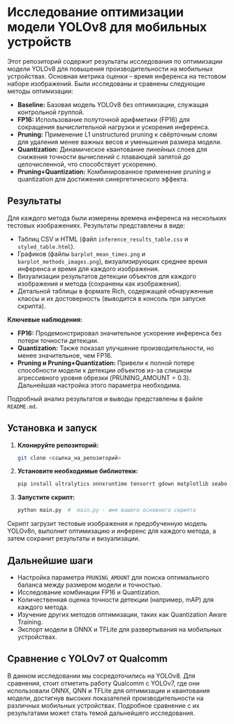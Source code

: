 # Исследование оптимизации модели YOLOv8 для мобильных устройств

Этот репозиторий содержит результаты исследования по оптимизации модели YOLOv8 для повышения производительности на мобильных устройствах.  Основная метрика оценки – время инференса на тестовом наборе изображений.  Были исследованы и сравнены следующие методы оптимизации:

* **Baseline:** Базовая модель YOLOv8 без оптимизации, служащая контрольной группой.
* **FP16:**  Использование полуточной арифметики (FP16) для сокращения вычислительной нагрузки и ускорения инференса.
* **Pruning:**  Применение L1 unstructured pruning к свёрточным слоям для удаления менее важных весов и уменьшения размера модели.
* **Quantization:** Динамическое квантование линейных слоев для снижения точности вычислений с плавающей запятой до целочисленной, что способствует ускорению.
* **Pruning+Quantization:** Комбинированное применение pruning и quantization для достижения синергетического эффекта.


## Результаты

Для каждого метода были измерены времена инференса на нескольких тестовых изображениях.  Результаты представлены в виде:

* Таблиц CSV и HTML (файл `inference_results_table.csv` и `styled_table.html`).
* Графиков (файлы `barplot_mean_times.png` и `barplot_methods_images.png`), визуализирующих среднее время инференса и время для каждого изображения.
* Визуализации результатов детекции объектов для каждого изображения и метода (сохранены как изображения).
* Детальной таблицы в формате Rich, содержащей обнаруженные классы и их достоверность (выводится в консоль при запуске скрипта).

**Ключевые наблюдения:**

* **FP16:** Продемонстрировал значительное ускорение инференса без потери точности детекции.
* **Quantization:**  Также показал улучшение производительности, но менее значительное, чем FP16.
* **Pruning и Pruning+Quantization:** Привели к полной потере способности модели к детекции объектов из-за слишком агрессивного уровня обрезки (PRUNING_AMOUNT = 0.3).  Дальнейшая настройка этого параметра необходима.

Подробный анализ результатов и выводы представлены в файле `README.md`.

## Установка и запуск

1. **Клонируйте репозиторий:**
   ```bash
   git clone <ссылка_на_репозиторий>
   ```

2. **Установите необходимые библиотеки:**
   ```bash
   pip install ultralytics onnxruntime tensorrt gdown matplotlib seaborn pandas rich
   ```

3. **Запустите скрипт:**
   ```bash
   python main.py  #  main.py - имя вашего основного скрипта
   ```

Скрипт загрузит тестовые изображения и предобученную модель YOLOv8n, выполнит оптимизацию и инференс для каждого метода, а затем сохранит результаты и визуализации.

## Дальнейшие шаги

* Настройка параметра `PRUNING_AMOUNT` для поиска оптимального баланса между размером модели и точностью.
* Исследование комбинации FP16 и Quantization.
* Количественная оценка точности детекции (например, mAP) для каждого метода.
* Изучение других методов оптимизации, таких как Quantization Aware Training.
* Экспорт модели в ONNX и TFLite для развертывания на мобильных устройствах.


## Сравнение с YOLOv7 от Qualcomm

В данном исследовании мы сосредоточились на YOLOv8.  Для сравнения, стоит отметить работу Qualcomm с YOLOv7, где они использовали ONNX, QNN и TFLite для оптимизации и квантования модели, достигнув высоких показателей производительности на различных мобильных устройствах.  Подробное сравнение с их результатами может стать темой дальнейшего исследования.
